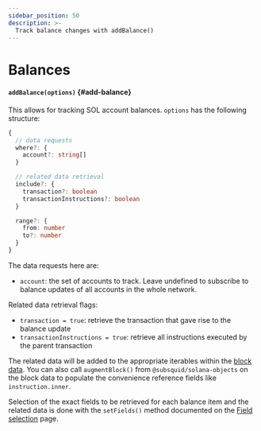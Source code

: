 ```yaml
---
sidebar_position: 50
description: >-
  Track balance changes with addBalance()
---
```


# Balances

#### `addBalance(options)` {#add-balance}

This allows for tracking SOL account balances. `options` has the following structure:

```typescript
{
  // data requests
  where?: {
    account?: string[]
  }

  // related data retrieval
  include?: {
    transaction?: boolean
    transactionInstructions?: boolean
  }

  range?: {
    from: number
    to?: number
  }
}
```

The data requests here are:
- `account`: the set of accounts to track. Leave undefined to subscribe to balance updates of all accounts in the whole network.

Related data retrieval flags:
- `transaction = true`: retrieve the transaction that gave rise to the balance update
- `transactionInstructions = true`: retrieve all instructions executed by the parent transaction

The related data will be added to the appropriate iterables within the [block data](/solana-indexing/sdk/solana-batch/context-interfaces). You can also call `augmentBlock()` from `@subsquid/solana-objects` on the block data to populate the convenience reference fields like `instruction.inner`.

Selection of the exact fields to be retrieved for each balance item and the related data is done with the `setFields()` method documented on the [Field selection](../field-selection) page.

